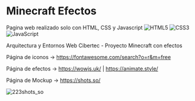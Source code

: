 # Minecraft Efectos

Pagina web realizado solo con HTML, CSS y Javascript 	![HTML5](https://img.shields.io/badge/html5-%23E34F26.svg?style=for-the-badge&logo=html5&logoColor=white)
![CSS3](https://img.shields.io/badge/css3-%231572B6.svg?style=for-the-badge&logo=css3&logoColor=white) ![JavaScript](https://img.shields.io/badge/javascript-%23323330.svg?style=for-the-badge&logo=javascript&logoColor=%23F7DF1E)

Arquitectura y Entornos Web Cibertec - Proyecto Minecraft con efectos

Página de iconos -> https://fontawesome.com/search?o=r&m=free

Página de efectos -> https://wowjs.uk/  |  https://animate.style/

Página de Mockup -> https://shots.so/

![223shots_so](https://github.com/gatodemontecristo/minecraft/assets/61488294/43aeb863-4c85-4e64-9ced-8d51078cf077)


